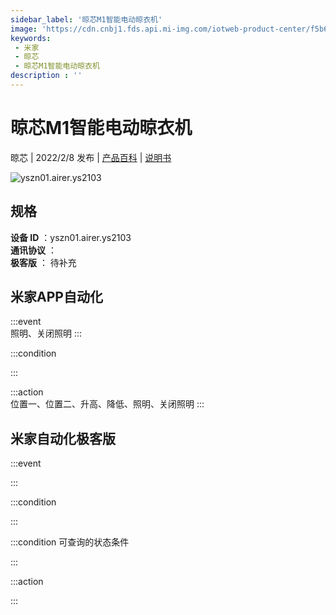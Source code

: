 ```yaml
---
sidebar_label: '晾芯M1智能电动晾衣机'
image: 'https://cdn.cnbj1.fds.api.mi-img.com/iotweb-product-center/f5b654b41ae78fd3728b646c5390bfff_1635758948830.png?GalaxyAccessKeyId=AKVGLQWBOVIRQ3XLEW&Expires=9223372036854775807&Signature=n3jX//JyPHgJwhSXscq5IiLM5DA='
keywords: 
 - 米家
 - 晾芯
 - 晾芯M1智能电动晾衣机
description : ''
---
```

# 晾芯M1智能电动晾衣机

晾芯 | 2022/2/8 发布 | [产品百科](https://home.mi.com/webapp/content/baike/product/index.html?model=yszn01.airer.ys2103/) | [说明书](https://home.mi.com/views/introduction.html?model=yszn01.airer.ys2103&region=cn)

![yszn01.airer.ys2103](https://cdn.cnbj1.fds.api.mi-img.com/iotweb-product-center/f5b654b41ae78fd3728b646c5390bfff_1635758948830.png?GalaxyAccessKeyId=AKVGLQWBOVIRQ3XLEW&Expires=9223372036854775807&Signature=n3jX//JyPHgJwhSXscq5IiLM5DA=)

## 规格  
> 
**设备 ID** ：yszn01.airer.ys2103  
**通讯协议** ：  
**极客版**  ： 待补充 


## 米家APP自动化  

:::event  
照明、关闭照明
:::

:::condition  

:::

:::action   
位置一、位置二、升高、降低、照明、关闭照明
:::

## 米家自动化极客版  

:::event  

:::

:::condition  

:::

:::condition 可查询的状态条件  

:::

:::action  

:::

        
